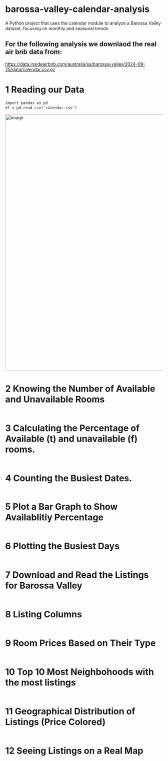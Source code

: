 # barossa-valley-calendar-analysis
A Python project that uses the calendar module to analyze a Barossa Valley dataset, focusing on monthly and seasonal trends.
## For the following analysis we downlaod the real air bnb data from:
https://data.insideairbnb.com/australia/sa/barossa-valley/2024-09-25/data/calendar.csv.gz

# 1 Reading our Data
```diff
import pandas as pd
df = pd.read_csv('calendar.csv')
```
<img width="820" alt="image" src="https://github.com/user-attachments/assets/7d99d426-3fbe-491c-9632-ff7e1b0f70c4" />

# 2 Knowing the Number of Available and Unavailable Rooms
``` diff
```

# 3 Calculating the Percentage of Available (t) and unavailable (f) rooms.
``` diff
```

# 4 Counting the Busiest Dates.
``` diff
```

# 5 Plot a Bar Graph to Show Availablitiy Percentage
``` diff
```

# 6 Plotting the Busiest Days
``` diff
```

# 7 Download and Read the Listings for Barossa Valley
``` diff
```

# 8 Listing Columns
``` diff
```

# 9 Room Prices Based on Their Type
``` diff
```

# 10 Top 10 Most Neighbohoods with the most listings
``` diff
```

# 11 Geographical Distribution of Listings (Price Colored)
``` diff
```

# 12 Seeing Listings on a Real Map
``` diff
```
